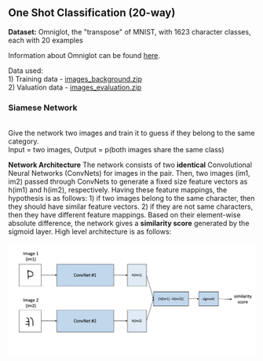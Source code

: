 ## One Shot Classification (20-way) 

**Dataset:** Omniglot, the "transpose" of MNIST, with 1623 character classes, each with 20 examples

Information about Omniglot can be found [here](https://github.com/brendenlake/omniglot). 

Data used:
<br> 1) Training data - [images_background.zip](https://github.com/brendenlake/omniglot/blob/master/python/images_background.zip)
<br> 2) Valuation data - [images_evaluation.zip](https://github.com/brendenlake/omniglot/blob/master/python/images_evaluation.zip)

### Siamese Network
<br> Give the network two images and train it to guess if they belong to the same category. 
<br> Input = two images, Output = p(both images share the same class) 

**Network Architecture**
The network consists of two **identical** Convolutional Neural Networks (ConvNets) for images in the pair. Then, two images (im1, im2) passed through ConvNets to generate a fixed size feature vectors as h(im1) and h(im2), respectively. Having these feature mappings, the hypothesis is as follows: 1) if two images belong to the same character, then they should have similar feature vectors. 2) if they are not same characters, then they have different feature mappings. Based on their element-wise absolute difference, the network gives a **similarity score** generated by the sigmoid layer. High level architecture is as follows: 

![Network Architecture](siamese_network_architecture_.png)

